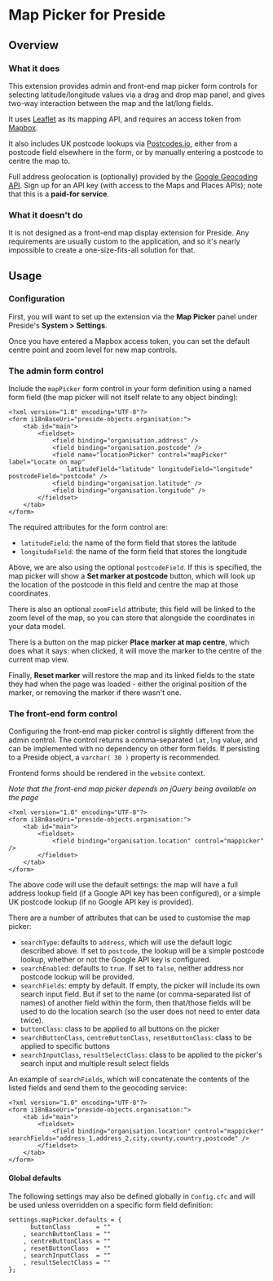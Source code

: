 # Map Picker for Preside

## Overview

### What it does

This extension provides admin and front-end map picker form controls for selecting latitude/longitude values via a drag and drop map panel, and gives two-way interaction between the map and the lat/long fields.

It uses [Leaflet](https://leafletjs.com/) as its mapping API, and requires an access token from [Mapbox](https://www.mapbox.com/).

It also includes UK postcode lookups via [Postcodes.io](https://postcodes.io/), either from a postcode field elsewhere in the form, or by manually entering a postcode to centre the map to.

Full address geolocation is (optionally) provided by the [Google Geocoding API](https://mapsplatform.google.com/). Sign up for an API key (with access to the Maps and Places APIs); note that this is a **paid-for service**.

### What it doesn't do

It is not designed as a front-end map display extension for Preside. Any requirements are usually custom to the application, and so it's nearly impossible to create a one-size-fits-all solution for that.

## Usage

### Configuration

First, you will want to set up the extension via the **Map Picker** panel under Preside's **System > Settings**.

Once you have entered a Mapbox access token, you can set the default centre point and zoom level for new map controls.

### The admin form control

Include the `mapPicker` form control in your form definition using a named form field (the map picker will not itself relate to any object binding):

```
<?xml version="1.0" encoding="UTF-8"?>
<form i18nBaseUri="preside-objects.organisation:">
	<tab id="main">
		<fieldset>
			<field binding="organisation.address" />
			<field binding="organisation.postcode" />
			<field name="locationPicker" control="mapPicker" label="Locate on map"
				latitudeField="latitude" longitudeField="longitude" postcodeField="postcode" />
			<field binding="organisation.latitude" />
			<field binding="organisation.longitude" />
		</fieldset>
	</tab>
</form>
```

The required attributes for the form control are:

- `latitudeField`: the name of the form field that stores the latitude
- `longitudeField`: the name of the form field that stores the longitude

Above, we are also using the optional `postcodeField`. If this is specified, the map picker will show a **Set marker at postcode** button, which will look up the location of the postcode in this field and centre the map at those coordinates.

There is also an optional `zoomField` attribute; this field will be linked to the zoom level of the map, so you can store that alongside the coordinates in your data model.

There is a button on the map picker **Place marker at map centre**, which does what it says: when clicked, it will move the marker to the centre of the current map view.

Finally, **Reset marker** will restore the map and its linked fields to the state they had when the page was loaded - either the original position of the marker, or removing the marker if there wasn't one.

### The front-end form control

Configuring the front-end map picker control is slightly different from the admin control. The control returns a comma-separated `lat,lng` value, and can be implemented with no dependency on other form fields. If persisting to a Preside object, a `varchar( 30 )` property is recommended.

Frontend forms should be rendered in the `website` context.

*Note that the front-end map picker depends on jQuery being available on the page*

```
<?xml version="1.0" encoding="UTF-8"?>
<form i18nBaseUri="preside-objects.organisation:">
	<tab id="main">
		<fieldset>
			<field binding="organisation.location" control="mappicker" />
		</fieldset>
	</tab>
</form>
```

The above code will use the default settings: the map will have a full address lookup field (if a Google API key has been configured), or a simple UK postcode lookup (if no Google API key is provided).

There are a number of attributes that can be used to customise the map picker:

- `searchType`: defaults to `address`, which will use the default logic described above. If set to `postcode`, the lookup will be a simple postcode lookup, whether or not the Google API key is configured.
- `searchEnabled`: defaults to `true`. If set to `false`, neither address nor postcode lookup will be provided.
- `searchFields`: empty by default. If empty, the picker will include its own search input field. But if set to the name (or comma-separated list of names) of another field within the form, then that/those fields will be used to do the location search (so the user does not need to enter data twice).
- `buttonClass`: class to be applied to all buttons on the picker
- `searchButtonClass`, `centreButtonClass`, `resetButtonClass`: class to be applied to specific buttons
- `searchInputClass`, `resultSelectClass`: class to be applied to the picker's search input and multiple result select fields

An example of `searchFields`, which will concatenate the contents of the listed fields and send them to the geocoding service:

```
<?xml version="1.0" encoding="UTF-8"?>
<form i18nBaseUri="preside-objects.organisation:">
	<tab id="main">
		<fieldset>
			<field binding="organisation.location" control="mappicker" searchFields="address_1,address_2,city,county,country,postcode" />
		</fieldset>
	</tab>
</form>
```

#### Global defaults

The following settings may also be defined globally in `Config.cfc` and will be used unless overridden on a specific form field definition:

```
settings.mapPicker.defaults = {
	  buttonClass       = ""
	, searchButtonClass = ""
	, centreButtonClass = ""
	, resetButtonClass  = ""
	, searchInputClass  = ""
	, resultSelectClass = ""
};
```